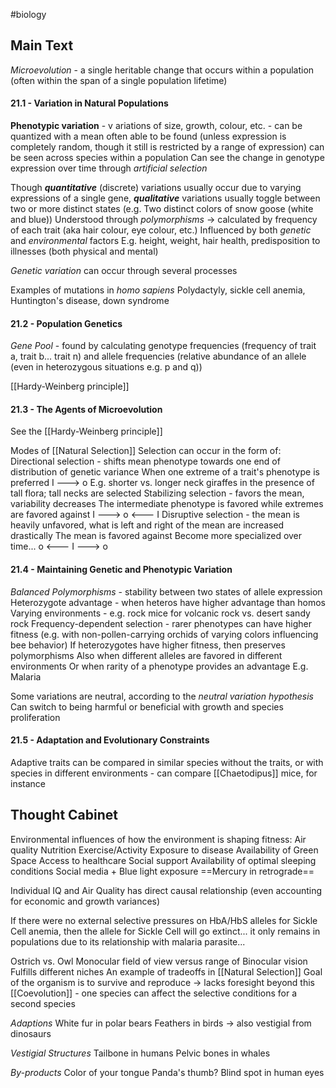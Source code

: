#biology 
## Main Text
*Microevolution* - a single heritable change that occurs within a population (often within the span of a single population lifetime)
#### 21.1 - Variation in Natural Populations
**Phenotypic variation** - v ariations of size, growth, colour, etc. - can be quantized with a mean often able to be found (unless expression is completely random, though it still is restricted by a range of expression)
	can be seen across species within a population
	Can see the change in genotype expression over time through *artificial selection*

Though ***quantitative*** (discrete) variations usually occur due to varying expressions of a single gene, ***qualitative*** variations usually toggle between two or more distinct states (e.g. Two distinct colors of snow goose (white and blue))
	Understood through *polymorphisms* -> calculated by frequency of each trait (aka hair colour, eye colour, etc.)
Influenced by both *genetic* and *environmental* factors
	E.g. height, weight, hair health, predisposition to illnesses (both physical and mental)

*Genetic variation* can occur through several processes

Examples of mutations in *homo sapiens*
	Polydactyly, sickle cell anemia, Huntington's disease, down syndrome
#### 21.2 - Population Genetics
*Gene Pool* - found by calculating genotype frequencies (frequency of trait a, trait b... trait n) and allele frequencies (relative abundance of an allele (even in heterozygous situations e.g. p and q))

[[Hardy-Weinberg principle]]
#### 21.3 - The Agents of Microevolution
See the [[Hardy-Weinberg principle]]

Modes of [[Natural Selection]]
Selection can occur in the form of:
	Directional selection - shifts mean phenotype towards one end of distribution of genetic variance
		When one extreme of a trait's phenotype is preferred
		I ---> o
		E.g. shorter vs. longer neck giraffes in the presence of tall flora; tall necks are selected
	Stabilizing selection - favors the mean, variability decreases
		The intermediate phenotype is favored while extremes are favored against
		I ---> o <--- I
	Disruptive selection - the mean is heavily unfavored, what is left and right of the mean are increased drastically
		The mean is favored against
		Become more specialized over time...
		o <--- I ---> o
#### 21.4 - Maintaining Genetic and Phenotypic Variation
*Balanced Polymorphisms* - stability between two states of allele expression
	Heterozygote advantage - when heteros have higher advantage than homos
	Varying environments - e.g. rock mice for volcanic rock vs. desert sandy rock
	Frequency-dependent selection - rarer phenotypes can have higher fitness (e.g. with non-pollen-carrying orchids of varying colors influencing bee behavior)
		If heterozygotes have higher fitness, then preserves polymorphisms
		Also when different alleles are favored in different environments
		Or when rarity of a phenotype provides an advantage
		E.g. Malaria

Some variations are neutral, according to the *neutral variation hypothesis*
	Can switch to being harmful or beneficial with growth and species proliferation
#### 21.5 - Adaptation and Evolutionary Constraints
Adaptive traits can be compared in similar species without the traits, or with species in different environments - can compare [[Chaetodipus]] mice, for instance
## Thought Cabinet
Environmental influences of how the environment is shaping fitness:
	Air quality
	Nutrition
	Exercise/Activity
	Exposure to disease
	Availability of Green Space
	Access to healthcare
	Social support
	Availability of optimal sleeping conditions 
	Social media + Blue light exposure 
	==Mercury in retrograde==

Individual IQ and Air Quality has direct causal relationship (even accounting for economic and growth variances)

If there were no external selective pressures on HbA/HbS alleles for Sickle Cell anemia, then the allele for Sickle Cell will go extinct... it only remains in populations due to its relationship with malaria parasite...

Ostrich vs. Owl 
	Monocular field of view versus range of Binocular vision
	Fulfills different niches
	An example of tradeoffs in [[Natural Selection]]
Goal of the organism is to survive and reproduce -> lacks foresight beyond this
[[Coevolution]] - one species can affect the selective conditions for a second species

*Adaptions*
White fur in polar bears
Feathers in birds -> also vestigial from dinosaurs

*Vestigial Structures*
Tailbone in humans 
Pelvic bones in whales

*By-products*
Color of your tongue
Panda's thumb?
Blind spot in human eyes